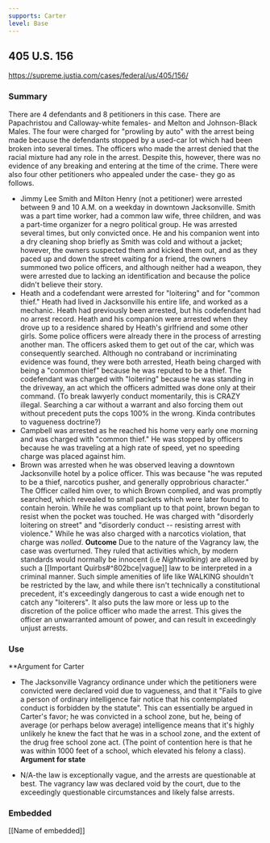 ```yaml
---
supports: Carter
level: Base
---
```

## 405 U.S. 156

https://supreme.justia.com/cases/federal/us/405/156/

### Summary
There are 4 defendants and 8 petitioners in this case. There are Papachristou and Calloway-white females- and Melton and Johnson-Black Males. The four were charged for "prowling by auto" with the arrest being made because the defendants stopped by a used-car lot which had been broken into several times. The officers who made the arrest denied that the racial mixture had any role in the arrest. Despite this, however, there was no evidence of any breaking and entering at the time of the crime. There were also four other petitioners who appealed under the case- they go as follows.
* Jimmy Lee Smith and Milton Henry (not a petitioner) were arrested between 9 and 10 A.M. on a weekday in downtown Jacksonville. Smith was a part time worker, had a common law wife, three children, and was a part-time organizer for a negro political group. He was arrested several times, but only convicted once. He and his companion went into a dry cleaning shop briefly as Smith was cold and without a jacket; however, the owners suspected them and kicked them out, and as they paced up and down the street waiting for a friend, the owners summoned two police officers, and although neither had a weapon, they were arrested due to lacking an identification and because the police didn't believe their story.
* Heath and a codefendant were arrested for "loitering" and for "common thief." Heath had lived in Jacksonville his entire life, and worked as a mechanic. Heath had previously been arrested, but his codefendant had no arrest record. Heath and his companion were arrested when they drove up to a residence shared by Heath's girlfriend and some other girls. Some police officers were already there in the process of arresting another man. The officers asked them to get out of the car, which was consequently searched. Although no contraband or incriminating evidence was found, they were both arrested, Heath being charged with being a "common thief" because he was reputed to be a thief. The codefendant was charged with "loitering" because he was standing in the driveway, an act which the officers admitted was done only at their command. (To break lawyerly conduct momentarily, this is CRAZY illegal. Searching a car without a warrant and also forcing them out without precedent puts the cops 100% in the wrong. Kinda contributes to vagueness doctrine?)
* Campbell was arrested as he reached his home very early one morning and was charged with "common thief." He was stopped by officers because he was traveling at a high rate of speed, yet no speeding charge was placed against him.
* Brown was arrested when he was observed leaving a downtown Jacksonville hotel by a police officer. This was because "he was reputed to be a thief, narcotics pusher, and generally opprobrious character." The Officer called him over, to which Brown complied, and was promptly searched, which revealed to small packets which were later found to contain heroin. While he was compliant up to that point, brown began to resist when the pocket was touched.  He was charged with "disorderly loitering on street" and "disorderly conduct -- resisting arrest with violence." While he was also charged with a narcotics violation, that charge was _nolled_.
**Outcome**
	Due to the nature of the Vagrancy law, the case was overturned. They ruled that activities which, by modern standards would normally be innocent (i.e _Nightwalking_) are allowed by such a [[Important Quirbs#^802bce|vague]] law to be interpreted in a criminal manner. Such simple amenities of life like WALKING shouldn't be restricted by the law, and while there isn't technically a constitutional precedent, it's exceedingly dangerous to cast a wide enough net to catch any "loiterers".  It also puts the law more or less up to the discretion of the police officer who made the arrest. This gives the officer an unwarranted amount of power, and can result in exceedingly unjust arrests.
### Use 
**Argument for Carter
- The Jacksonville Vagrancy ordinance under which the petitioners were convicted were declared void due to vagueness, and that it "Fails to give a person of ordinary intelligence fair notice that his contemplated conduct is forbidden by the statute". This can essentially be argued in Carter's favor; he was convicted in a school zone, but he, being of average (or perhaps below average) intelligence means that it's highly unlikely he knew the fact that he was in a school zone, and the extent of the drug free school zone act. (The point of contention here is that he was within 1000 feet of a school, which elevated his felony a class).
**Argument for state**
* N/A-the law is exceptionally vague, and the arrests are questionable at best. The vagrancy law was declared void by the court, due to the exceedingly questionable circumstances and likely false arrests.
### Embedded

[[Name of embedded]]